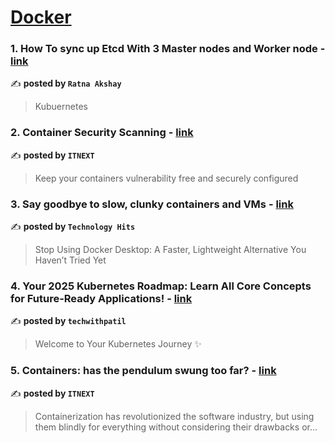 
<h1><a href=https://medium.com/tag/docker/recommended target="_blank" rel="noopener noreferrer">Docker</a></h1>
<h3>1. How To sync up Etcd With 3 Master nodes and Worker node - <a href="https://medium.com/@ratnaakshay_07/how-to-sync-up-etcd-with-3-master-nodes-and-worker-node-5b91b8498561" target="_blank" rel="noopener noreferrer">link</a></h3>

✍️ **posted by `Ratna Akshay`**

<blockquote>Kubuernetes</blockquote>

<h3>2. Container Security Scanning - <a href="https://medium.com/itnext/container-security-scanning-f16b438db58d" target="_blank" rel="noopener noreferrer">link</a></h3>

✍️ **posted by `ITNEXT`**

<blockquote>Keep your containers vulnerability free and securely configured</blockquote>

<h3>3. Say goodbye to slow, clunky containers and VMs - <a href="https://medium.com/technology-hits/say-goodbye-to-slow-clunky-containers-and-vms-7d87e79ce198" target="_blank" rel="noopener noreferrer">link</a></h3>

✍️ **posted by `Technology Hits`**

<blockquote>Stop Using Docker Desktop: A Faster, Lightweight Alternative You Haven’t Tried Yet</blockquote>

<h3>4. Your 2025 Kubernetes Roadmap: Learn All Core Concepts for Future-Ready Applications! - <a href="https://medium.com/@techwithpatil/your-2025-kubernetes-roadmap-learn-all-core-concepts-for-future-ready-applications-7d037da2a91a" target="_blank" rel="noopener noreferrer">link</a></h3>

✍️ **posted by `techwithpatil`**

<blockquote>Welcome to Your Kubernetes Journey ✨</blockquote>

<h3>5. Containers: has the pendulum swung too far? - <a href="https://medium.com/itnext/containers-has-the-pendulum-swung-too-far-208ad02a6b42" target="_blank" rel="noopener noreferrer">link</a></h3>

✍️ **posted by `ITNEXT`**

<blockquote>Containerization has revolutionized the software industry, but using them blindly for everything without considering their drawbacks or…</blockquote>

